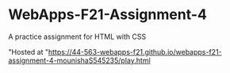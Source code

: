 # WebApps-F21-Assignment-4
A practice assignment for HTML with CSS


"Hosted at "<https://44-563-webapps-f21.github.io/webapps-f21-assignment-4-mounishaS545235/play.html>
